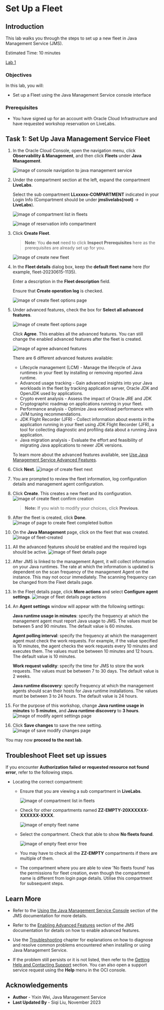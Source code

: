 # Set Up a Fleet

## Introduction

This lab walks you through the steps to set up a new fleet in Java Management Service (JMS).

Estimated Time: 10 minutes

[Lab 1](videohub:1_0xopalqx)

### Objectives

In this lab, you will:

* Set up a Fleet using the Java Management Service console interface

### Prerequisites

* You have signed up for an account with Oracle Cloud Infrastructure and have requested workshop reservation on LiveLabs.

## Task 1: Set Up Java Management Service Fleet

1. In the Oracle Cloud Console, open the navigation menu, click **Observability & Management**, and then click **Fleets** under **Java Management**.

     ![image of console navigation to java management service](images/console-navigation-jms.png)

2. Under the compartment section at the left, expand the compartment **LiveLabs**.

    Select the sub compartment **LLxxxxx-COMPARTMENT** indicated in your Login Info (Compartment should be under **jmslivelabs(root)** -> **LiveLabs**).

    ![image of compartment list in fleets](images/compartment-list-in-fleet.png)

    ![image of reservation info compartment](images/reservation-info-compartment.png)

3. Click **Create Fleet**.

     >**Note:** You **do not** need to click **Inspect Prerequisites** here as the prerequisites are already set up for you.

     ![image of create new fleet](images/create-fleet-create-new.png)

4. In the **Fleet details** dialog box, keep the **default fleet name** here (for example, fleet-20230615-1135).

   Enter a description in the **Fleet description** field.

   Ensure that **Create operation log** is checked.

   ![image of create fleet options page](images/create-fleet-description.png)

5. Under advanced features, check the box for **Select all advanced features**.

   ![image of create fleet options page](images/create-fleet.png)

   Click **Agree**. This enables all the advanced features. You can still change the enabled advanced features after the fleet is created.

   ![image of agree advanced features](images/select-advanced-agree.png)

   There are 6 different advanced features available:
    - Lifecycle management (LCM) - Manage the lifecycle of Java runtimes in your fleet by installing or removing reported Java runtime.
    - Advanced usage tracking - Gain advanced insights into your Java workloads in the fleet by tracking application server, Oracle JDK and OpenJDK used by applications.
    - Crypto event analysis - Assess the impact of Oracle JRE and JDK Cryptographic roadmap on applications running in your fleet.
    - Performance analysis - Optimize Java workload performance with JVM tuning recommendations.
    - JDK Flight Recorder (JFR) - Collect information about events in the application running in your fleet using JDK Flight Recorder (JFR), a tool for collecting diagnostic and profiling data about a running Java application.
    - Java migration analysis - Evaluate the effort and feasibility of migrating Java applications to newer JDK versions.


   To learn more about the advanced features available, see [Use Java Management Service Advanced Features](https://apexapps.oracle.com/pls/apex/dbpm/r/livelabs/view-workshop?wid=3202).

6. Click **Next**.
    ![image of create fleet next](images/create-fleet-next.png)

7. You are prompted to review the fleet information, log configuration details and management agent configuration.

8. Click **Create**. This creates a new fleet and its configuration.
    ![image of create fleet confirm creation](images/create-fleet-create.png)

    >**Note:** If you wish to modify your choices, click **Previous**.

9. After the fleet is created, click **Done**.    
     ![image of page to create fleet completed button](images/create-fleet-completed.png)

10. On the **Java Management** page, click on the fleet that was created.
    ![image of fleet-created](images/fleet-created-compartment.png)

11. All the advanced features should be enabled and the required logs should be active.
    ![image of fleet details page](images/fleet-details-page-main.png)

12. After JMS is linked to the management Agent, it will collect information on your Java runtimes. The rate at which the information is updated is dependent on the scan frequency of the management Agent on the instance. This may not occur immediately. The scanning frequency can be changed from the Fleet details page.

13. In the Fleet details page, click **More actions** and select **Configure agent settings**.
      ![image of fleet details page actions](images/fleet-details-page-new.png)

14. An **Agent settings** window will appear with the following settings:

    **Java runtime usage in minutes**: specify the frequency at which the management agent must report Java usage to JMS. The values must be between 5 and 90 minutes. The default value is 60 minutes.

    **Agent polling interval**: specify the frequency at which the management agent must check the work requests. For example, if the value specified is 10 minutes, the agent checks the work requests every 10 minutes and executes them. The values must be between 10 minutes and 12 hours. The default value is 10 minutes.

    **Work request validity**: specify the time for JMS to store the work requests. The values must be between 7 to 30 days. The default value is 2 weeks.

    **Java runtime discovery**: specify frequency at which the management agents should scan their hosts for Java runtime installations. The values must be between 3 to 24 hours. The default value is 24 hours.

15. For the purpose of this workshop, change **Java runtime usage in minutes** to **5 minutes**, and **Java runtime discovery** to **3 hours**.
    ![image of modify agent settings page](images/fleet-modify-agent-settings-new.png)

16. Click **Save changes** to save the new setting.
    ![image of save modify changes page](images/fleet-modify-agent-settings-save.png)

You may now **proceed to the next lab**.

## Troubleshoot Fleet set up issues

If you encounter **Authorization failed or requested resource not found error**, refer to the following steps.

* Locating the correct compartment:

     - Ensure that you are viewing a sub compartment in **LiveLabs**.

       ![image of compartment list in fleets](images/compartment-list-in-fleet.png)

     - Check for other compartments named **ZZ-EMPTY-20XXXXXX-XXXXXX-XXXX**.

       ![image of empty fleet name](images/empty-fleet-name.png)

     - Select the compartment. Check that able to show **No fleets found**.

       ![image of empty fleet error free](images/empty-fleet-error-free.png)
     
     - You may have to check all the **ZZ-EMPTY** compartments if there are multiple of them.

     - The compartment where you are able to view 'No fleets found' has the permissions for fleet creation, even though the compartment name is different from login page details. Utilise this compartment for subsequent steps.

## Learn More

* Refer to the [Using the Java Management Service Console](https://docs.oracle.com/en-us/iaas/jms/doc/using-java-management-service.html) section of the JMS documentation for more details.

* Refer to the [Enabling Advanced Features](https://docs.oracle.com/en-us/iaas/jms/doc/advanced-features.html#GUID-F5F4C42D-7BBB-4448-B898-82E4F7E999FB) section of the JMS documentation for details on how to enable advanced features.

* Use the [Troubleshooting](https://docs.oracle.com/en-us/iaas/jms/doc/troubleshooting.html#GUID-2D613C72-10F3-4905-A306-4F2673FB1CD3) chapter for explanations on how to diagnose and resolve common problems encountered when installing or using Java Management Service.

* If the problem still persists or it is not listed, then refer to the [Getting Help and Contacting Support](https://docs.oracle.com/en-us/iaas/Content/GSG/Tasks/contactingsupport.htm) section. You can also open a support service request using the **Help** menu in the OCI console.



## Acknowledgements

* **Author** - Yixin Wei, Java Management Service
* **Last Updated By** - Siqi Liu, November 2023
